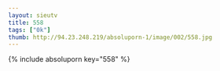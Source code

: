 ```yaml
--- 
layout: sieutv
title: 558
tags: ["0k"]
thumb: http://94.23.248.219/absoluporn-1/image/002/558.jpg
---
```

{% include absoluporn key="558" %} 
